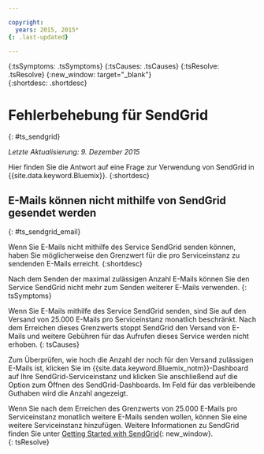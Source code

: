 ```yaml
---

copyright:
  years: 2015, 2015*
{: .last-updated}

---
```



{:tsSymptoms: .tsSymptoms} 
{:tsCauses: .tsCauses} 
{:tsResolve: .tsResolve} 
{:new_window: target="_blank"}  
{:shortdesc: .shortdesc}

# Fehlerbehebung für SendGrid
{: #ts_sendgrid}

*Letzte Aktualisierung: 9. Dezember 2015*

Hier finden Sie die Antwort auf eine Frage zur Verwendung von SendGrid in {{site.data.keyword.Bluemix}}.
{:shortdesc}


## E-Mails können nicht mithilfe von SendGrid gesendet werden
{: #ts_sendgrid_email}

Wenn Sie E-Mails nicht mithilfe des Service SendGrid senden können, haben Sie möglicherweise den Grenzwert für die pro Serviceinstanz zu sendenden E-Mails erreicht.
{:shortdesc}


Nach dem Senden der maximal zulässigen Anzahl E-Mails können Sie den Service SendGrid nicht mehr zum Senden weiterer E-Mails verwenden.
{: tsSymptoms}


Wenn Sie E-Mails mithilfe des Service SendGrid senden, sind Sie auf den Versand von 25.000 E-Mails pro Serviceinstanz monatlich beschränkt. Nach dem Erreichen dieses Grenzwerts stoppt SendGrid den Versand von E-Mails und weitere Gebühren für das Aufrufen dieses Service werden nicht erhoben.
{: tsCauses}

Zum Überprüfen, wie hoch die Anzahl der noch für den Versand zulässigen E-Mails ist, klicken Sie im {{site.data.keyword.Bluemix_notm}}-Dashboard auf Ihre SendGrid-Serviceinstanz und klicken Sie anschließend auf die Option zum Öffnen des SendGrid-Dashboards. Im Feld für das verbleibende Guthaben wird die Anzahl angezeigt.


Wenn Sie nach dem Erreichen des Grenzwerts von 25.000 E-Mails pro Serviceinstanz monatlich weitere E-Mails senden wollen, können Sie eine weitere Serviceinstanz hinzufügen. Weitere Informationen zu SendGrid finden Sie unter [Getting Started with SendGrid](https://sendgrid.com/docs/index.html){: new_window}.    
{: tsResolve}

